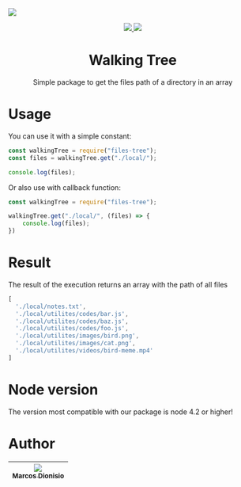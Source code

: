 <img align="center" src="https://i.imgur.com/R3xKqd2.png">

<p align="center">
  <a href="https://npm-stat.com/charts.html?package=walking-tree">
    <img src="https://img.shields.io/npm/dm/walking-tree.svg">
  </a>
  <a href="https://www.npmjs.com/package/walking-tree">
    <img src="https://badge.fury.io/js/walking-tree.svg">
  </a>
</p>

<h1 align="center">Walking Tree</h1>

<p align="center">Simple package to get the files path of a directory in an array</p>

# Usage

You can use it with a simple constant:
```js
const walkingTree = require("files-tree");
const files = walkingTree.get("./local/");

console.log(files);
```
Or also use with callback function:
```js
const walkingTree = require("files-tree");

walkingTree.get("./local/", (files) => {
	console.log(files);
})
```

# Result

The result of the execution returns an array with the path of all files
```js
[
  './local/notes.txt',
  './local/utilites/codes/bar.js',
  './local/utilites/codes/baz.js',
  './local/utilites/codes/foo.js',
  './local/utilites/images/bird.png',
  './local/utilites/images/cat.png',
  './local/utilites/videos/bird-meme.mp4'
]
```

# Node version

The version most compatible with our package is node 4.2 or higher!

# Author


| [<img src="https://avatars.githubusercontent.com/u/74318296?v=4&s=115"><br><sub>Marcos Dionisio</sub>](https://github.com/marcos-dionisio) |
| :---: |